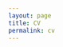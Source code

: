 ```yaml
---
layout: page
title: CV
permalink: cv
---
```


<div style="display: flex; justify-content: center; align-items: center; height: 100vh; margin: 0;">
    <object data="assets/pdf/InheeKwak_CV.pdf" type="application/pdf" width="90%" height="90%"></object>
</div>


